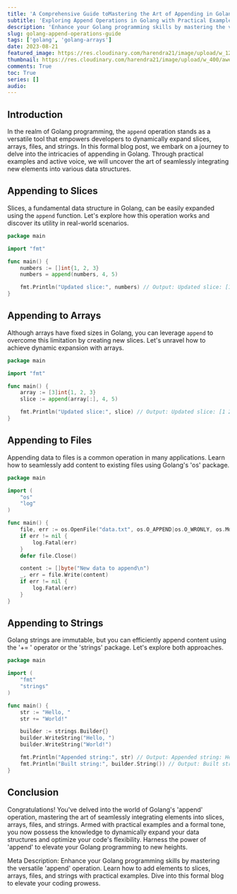 ```yaml
---
title: 'A Comprehensive Guide toMastering the Art of Appending in Golang: A Comprehensive Guide'
subtitle: 'Exploring Append Operations in Golang with Practical Examples'
description: 'Enhance your Golang programming skills by mastering the versatile 'append' operation. Learn how to add elements to slices, arrays, files, and strings with practical examples. Dive into this formal blog to elevate your coding prowess.'
slug: golang-append-operations-guide
tags: ['golang', 'golang-arrays']
date: 2023-08-21
featured_image: https://res.cloudinary.com/harendra21/image/upload/w_1200/awesome-blog/awesome-golang/Mastering_the_Art_of_Appending_in_Golang_rdulpk.png
thumbnail: https://res.cloudinary.com/harendra21/image/upload/w_400/awesome-blog/awesome-golang/Mastering_the_Art_of_Appending_in_Golang_rdulpk.png
comments: True
toc: True
series: []
audio: 
---
```


## Introduction

In the realm of Golang programming, the `append` operation stands as a versatile tool that empowers developers to dynamically expand slices, arrays, files, and strings. In this formal blog post, we embark on a journey to delve into the intricacies of appending in Golang. Through practical examples and active voice, we will uncover the art of seamlessly integrating new elements into various data structures.

## Appending to Slices

Slices, a fundamental data structure in Golang, can be easily expanded using the `append` function. Let's explore how this operation works and discover its utility in real-world scenarios.

```go
package main

import "fmt"

func main() {
    numbers := []int{1, 2, 3}
    numbers = append(numbers, 4, 5)

    fmt.Println("Updated slice:", numbers) // Output: Updated slice: [1 2 3 4 5]
}
```

## Appending to Arrays

Although arrays have fixed sizes in Golang, you can leverage `append` to overcome this limitation by creating new slices. Let's unravel how to achieve dynamic expansion with arrays.

```go
package main

import "fmt"

func main() {
    array := [3]int{1, 2, 3}
    slice := append(array[:], 4, 5)

    fmt.Println("Updated slice:", slice) // Output: Updated slice: [1 2 3 4 5]
}
```

## Appending to Files

Appending data to files is a common operation in many applications. Learn how to seamlessly add content to existing files using Golang's 'os' package.

```go
package main

import (
    "os"
    "log"
)

func main() {
    file, err := os.OpenFile("data.txt", os.O_APPEND|os.O_WRONLY, os.ModeAppend)
    if err != nil {
        log.Fatal(err)
    }
    defer file.Close()

    content := []byte("New data to append\n")
    _, err = file.Write(content)
    if err != nil {
        log.Fatal(err)
    }
}
```

## Appending to Strings

Golang strings are immutable, but you can efficiently append content using the '+= ' operator or the 'strings' package. Let's explore both approaches.

```go
package main

import (
    "fmt"
    "strings"
)

func main() {
    str := "Hello, "
    str += "World!"

    builder := strings.Builder{}
    builder.WriteString("Hello, ")
    builder.WriteString("World!")

    fmt.Println("Appended string:", str) // Output: Appended string: Hello, World!
    fmt.Println("Built string:", builder.String()) // Output: Built string: Hello, World!
}
```

## Conclusion

Congratulations! You've delved into the world of Golang's 'append' operation, mastering the art of seamlessly integrating elements into slices, arrays, files, and strings. Armed with practical examples and a formal tone, you now possess the knowledge to dynamically expand your data structures and optimize your code's flexibility. Harness the power of 'append' to elevate your Golang programming to new heights.

Meta Description: Enhance your Golang programming skills by mastering the versatile 'append' operation. Learn how to add elements to slices, arrays, files, and strings with practical examples. Dive into this formal blog to elevate your coding prowess.
<!--stackedit_data:
eyJoaXN0b3J5IjpbOTM5NDQzNjg2XX0=
-->